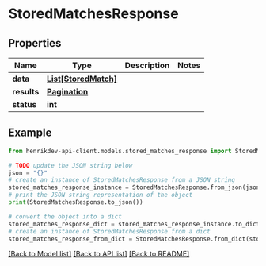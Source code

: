 # StoredMatchesResponse


## Properties

Name | Type | Description | Notes
------------ | ------------- | ------------- | -------------
**data** | [**List[StoredMatch]**](StoredMatch.md) |  | 
**results** | [**Pagination**](Pagination.md) |  | 
**status** | **int** |  | 

## Example

```python
from henrikdev-api-client.models.stored_matches_response import StoredMatchesResponse

# TODO update the JSON string below
json = "{}"
# create an instance of StoredMatchesResponse from a JSON string
stored_matches_response_instance = StoredMatchesResponse.from_json(json)
# print the JSON string representation of the object
print(StoredMatchesResponse.to_json())

# convert the object into a dict
stored_matches_response_dict = stored_matches_response_instance.to_dict()
# create an instance of StoredMatchesResponse from a dict
stored_matches_response_from_dict = StoredMatchesResponse.from_dict(stored_matches_response_dict)
```
[[Back to Model list]](../README.md#documentation-for-models) [[Back to API list]](../README.md#documentation-for-api-endpoints) [[Back to README]](../README.md)


